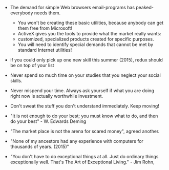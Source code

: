 - The demand for simple Web browsers email-programs has peaked-everybody needs them. 
  - You won't be creating these basic utilities, because anybody can get them free from Microsoft!
  - ActiveX gives you the tools to provide what the market really wants:
  - customized, specialized products created for specific purposes.
  - You will need to identify special demands that cannot be met by standard Internet utilities!

- if you could only pick up one new skill this summer (2015), redux should be on top of your list

- Never spend so much time on your studies that you neglect your social skills.
 
- Never mispend your time. Always ask yourself if what you are doing right now is actually worthwhile investment.

- Don't sweat the stuff you don't understand immediately. Keep moving!

- "It is not enough to do your best; you must know what to do, and then do your best" - W. Edwards Deming
   
- "The market place is not the arena for scared money", agreed another.

- "None of my ancestors had any experience with computers for thousands of years. (2015)"

- "You don't have to do exceptional things at all. Just do ordinary things exceptionally well. That's The Art of Exceptional Living." - Jim Rohn, 
